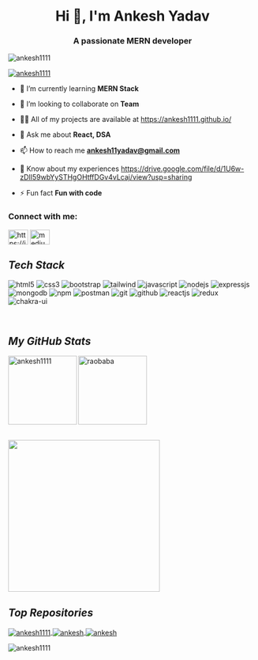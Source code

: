 <h1 align="center">Hi 👋, I'm Ankesh Yadav</h1>
<h3 align="center">A passionate MERN developer</h3>

<p align="left"> <img src="https://komarev.com/ghpvc/?username=ankesh1111&label=Profile%20views&color=0e75b6&style=flat" alt="ankesh1111" /> </p>

<p align="left"> <a href="https://github.com/ryo-ma/github-profile-trophy"><img src="https://github-profile-trophy.vercel.app/?username=ankesh1111" alt="ankesh1111" /></a> </p>

 

- 🌱 I’m currently learning **MERN Stack**

- 👯 I’m looking to collaborate on **Team**

- 👨‍💻 All of my projects are available at https://ankesh1111.github.io/

- 💬 Ask me about **React, DSA**

- 📫 How to reach me **ankesh11yadav@gmail.com**

- 📄 Know about my experiences https://drive.google.com/file/d/1U6w-zDlI59wbYySTHgOHtffDGv4vLcaj/view?usp=sharing

- ⚡ Fun fact **Fun with code**

<h3 align="left">Connect with me:</h3>
<p align="left">
<a href="https://linkedin.com/in/https://in.linkedin.com/in/ankesh-yadav-8432691b4" target="blank"><img align="center" src="https://raw.githubusercontent.com/rahuldkjain/github-profile-readme-generator/master/src/images/icons/Social/linked-in-alt.svg" alt="https://in.linkedin.com/in/ankesh-yadav-8432691b4" height="30" width="40" /></a>
<a href="https://medium.com/medium.com/@ankesh11yadav" target="blank"><img align="center" src="https://raw.githubusercontent.com/rahuldkjain/github-profile-readme-generator/master/src/images/icons/Social/medium.svg" alt="medium.com/@ankesh11yadav" height="30" width="40" /></a>
</p>
 <h2><i>Tech Stack</i></h2>

<p>
    <img src="https://img.shields.io/badge/HTML5-E34F26?style=for-the-badge&logo=html5&logoColor=white" alt="html5" />
    <img src="https://img.shields.io/badge/CSS3-1572B6?style=for-the-badge&logo=css3&logoColor=white" alt="css3" />
    <img src="https://img.shields.io/badge/Bootstrap-563D7C?style=for-the-badge&logo=bootstrap&logoColor=white" alt="bootstrap" />
    <img src="https://img.shields.io/badge/Tailwind_CSS-38B2AC?style=for-the-badge&logo=tailwind-css&logoColor=white" alt="tailwind" />
    <img src="https://img.shields.io/badge/JavaScript-323330?style=for-the-badge&logo=javascript&logoColor=F7DF1E" alt="javascript" />
    <img src="https://img.shields.io/badge/Node.js-339933?style=for-the-badge&logo=nodedotjs&logoColor=white" alt="nodejs" />
    <img src="https://img.shields.io/badge/Express.js-000000?style=for-the-badge&logo=express&logoColor=white" alt="expressjs" />
    <img src="https://img.shields.io/badge/MongoDB-4EA94B?style=for-the-badge&logo=mongodb&logoColor=white" alt="mongodb" />
    <img src="https://img.shields.io/badge/npm-CB3837?style=for-the-badge&logo=npm&logoColor=white" alt="npm" />
    <img src="https://img.shields.io/badge/Postman-FF6C37?style=for-the-badge&logo=Postman&logoColor=white" alt="postman" />
    <img src="https://img.shields.io/badge/Git-f44d27?style=for-the-badge&logo=git&logoColor=white" alt="git" />
    <img src="https://img.shields.io/badge/GitHub-100000?style=for-the-badge&logo=github&logoColor=white" alt="github" />
    <img src="https://img.shields.io/badge/React-20232A?style=for-the-badge&logo=react&logoColor=61DAFB" alt="reactjs" />
    <img src="https://img.shields.io/badge/Redux-593D88?style=for-the-badge&logo=redux&logoColor=white" alt="redux" />
    <img src="https://img.shields.io/badge/Chakra%20UI-3bc7bd?style=for-the-badge&logo=chakraui&logoColor=white" alt="chakra-ui" />
   
</p>
<br>
   <h2><i>My GitHub Stats</i></h2>
 
<p>
    <img align="left" src="https://github-readme-stats.vercel.app/api?username=ankesh1111&show_icons=true&locale=en&theme=dark" alt="ankesh1111"  height="139" />
    <img align="center" src="https://github-readme-stats.vercel.app/api/top-langs/?username=ankesh1111&layout=compact&exclude_repo=Lybrate-Website-Clone-Version-2.0,Lybrate-Website-Clone,Adidas-Clone&hide=Shell&border_radius=0&theme=dark" alt="raobaba" height="139" />
</p>
<br/>
<img src="https://activity-graph.herokuapp.com/graph?username=ankesh1111&theme=xcode" height ="307"/>   


 <h2><i>Top Repositories</i></h2>


<p>
    <a href="https://github.com/ankesh1111/Lovoda-Clone">
        <img align="center" src="https://github-readme-stats.vercel.app/api/pin/?username=ankesh1111&repo=Lovoda-Clone&locale=en&border_radius=0&theme=dark" alt="ankesh1111" />
         <a href="https://github.com/ankesh1111/LYST_Clone_Project">
        <img align="center" src="https://github-readme-stats.vercel.app/api/pin/?username=ankesh1111&repo=LYST_Clone_Project&locale=en&border_radius=0&theme=dark" alt="ankesh" />
    </a>
    <a href="https://github.com/parvatraj2/Pharmesay-clone">
        <img align="center" src="https://github-readme-stats.vercel.app/api/pin/?username=parvatraj2&repo=Pharmesay-clone&locale=en&border_radius=0&theme=dark" alt="ankesh" />
    </a>     
     
<p><img align="center" src="https://github-readme-streak-stats.herokuapp.com/?user=ankesh1111&" alt="ankesh1111" /></p>

